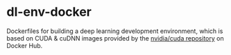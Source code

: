 # dl-env-docker
Dockerfiles for building a deep learning development environment, which is based on CUDA &amp; cuDNN images provided by the [nvidia/cuda repository](https://hub.docker.com/r/nvidia/cuda) on Docker Hub.

